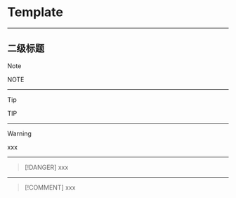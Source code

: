 # Template
<!-- toc -->
-----

## 二级标题

> [!NOTE]
> NOTE

---

> [!TIP]
> TIP

---

> [!WARNING]
> xxx

---

> [!DANGER]
> xxx

---

> [!COMMENT]
> xxx
